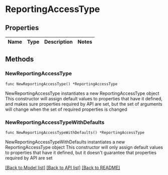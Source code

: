 # ReportingAccessType

## Properties

Name | Type | Description | Notes
------------ | ------------- | ------------- | -------------

## Methods

### NewReportingAccessType

`func NewReportingAccessType() *ReportingAccessType`

NewReportingAccessType instantiates a new ReportingAccessType object
This constructor will assign default values to properties that have it defined,
and makes sure properties required by API are set, but the set of arguments
will change when the set of required properties is changed

### NewReportingAccessTypeWithDefaults

`func NewReportingAccessTypeWithDefaults() *ReportingAccessType`

NewReportingAccessTypeWithDefaults instantiates a new ReportingAccessType object
This constructor will only assign default values to properties that have it defined,
but it doesn't guarantee that properties required by API are set


[[Back to Model list]](../README.md#documentation-for-models) [[Back to API list]](../README.md#documentation-for-api-endpoints) [[Back to README]](../README.md)


